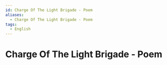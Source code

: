 ```yaml
---
id: Charge Of The Light Brigade - Poem
aliases:
  - Charge Of The Light Brigade - Poem
tags:
  - English
---
```


# Charge Of The Light Brigade - Poem
